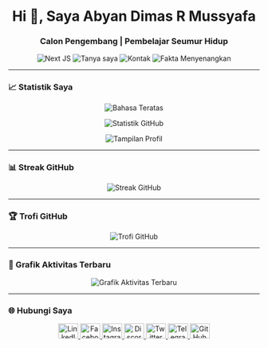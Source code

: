 <h1 align="center">Hi 👋, Saya Abyan Dimas R Mussyafa</h1>
<h3 align="center">Calon Pengembang | Pembelajar Seumur Hidup</h3>

<p align="center">
  <img src="https://img.shields.io/badge/Next%20JS-Belajar%20Saat%20Ini-informational" alt="Next JS">
  <img src="https://img.shields.io/badge/Tanya%20saya-Apa%20Saja%20(Kecuali%20Kode%20Saya)-brightgreen" alt="Tanya saya">
  <img src="https://img.shields.io/badge/Kontak-abyan.dimas@icloud.com-blue" alt="Kontak">
  <img src="https://img.shields.io/badge/Fakta%20Menyenangkan-Saya%20Benci%20Kode%20Saya-orange" alt="Fakta Menyenangkan">
</p>

---

### 📈 Statistik Saya

<p align="center">
  <img src="https://github-readme-stats.vercel.app/api/top-langs?username=abyandimas&show_icons=true&locale=id&layout=compact" alt="Bahasa Teratas" />
</p>
<p align="center">
  <img src="https://github-readme-stats.vercel.app/api?username=abyandimas&show_icons=true&locale=id" alt="Statistik GitHub" />
</p>
<p align="center">
  <img src="https://komarev.com/ghpvc/?username=abyandimas&label=Profile%20views&color=0e75b6&style=flat" alt="Tampilan Profil" />
</p>

---

### 📊 Streak GitHub

<p align="center">
  <img src="https://github-readme-streak-stats.herokuapp.com/?user=abyandimas&theme=dark" alt="Streak GitHub" />
</p>

---

### 🏆 Trofi GitHub

<p align="center">
  <img src="https://github-profile-trophy.vercel.app/?username=abyandimas&theme=onedark" alt="Trofi GitHub" />
</p>

---

### 🎨 Grafik Aktivitas Terbaru

<p align="center">
  <img src="https://activity-graph.herokuapp.com/graph?username=abyandimas&theme=react-dark" alt="Grafik Aktivitas Terbaru" />
</p>

---

### 🌐 Hubungi Saya

<p align="center">
  <a href="https://linkedin.com/in/abyan dimas r mussyafa" target="blank">
    <img src="https://raw.githubusercontent.com/rahuldkjain/github-profile-readme-generator/master/src/images/icons/Social/linked-in-alt.svg" alt="LinkedIn" height="30" width="40" />
  </a>
  <a href="https://fb.com/abyan dimas" target="blank">
    <img src="https://raw.githubusercontent.com/rahuldkjain/github-profile-readme-generator/master/src/images/icons/Social/facebook.svg" alt="Facebook" height="30" width="40" />
  </a>
  <a href="https://instagram.com/meetbyan" target="blank">
    <img src="https://raw.githubusercontent.com/rahuldkjain/github-profile-readme-generator/master/src/images/icons/Social/instagram.svg" alt="Instagram" height="30" width="40" />
  </a>
  <a href="https://discord.gg/abyan dimas" target="blank">
    <img src="https://raw.githubusercontent.com/rahuldkjain/github-profile-readme-generator/master/src/images/icons/Social/discord.svg" alt="Discord" height="30" width="40" />
  </a>
  <a href="https://twitter.com/abyandimas" target="blank">
    <img src="https://raw.githubusercontent.com/rahuldkjain/github-profile-readme-generator/master/src/images/icons/Social/twitter.svg" alt="Twitter" height="30" width="40" />
  </a>
  <a href="https://t.me/abyandimas" target="blank">
    <img src="https://raw.githubusercontent.com/rahuldkjain/github-profile-readme-generator/master/src/images/icons/Social/telegram.svg" alt="Telegram" height="30" width="40" />
  </a>
  <a href="https://github.com/abyandimas" target="blank">
    <img src="https://raw.githubusercontent.com/rahuldkjain/github-profile-readme-generator/master/src/images/icons/Social/github.svg" alt="GitHub" height="30" width="40" />
  </a>
</p>
